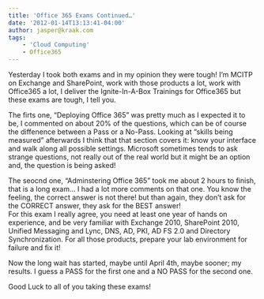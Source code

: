 ```yaml
---
title: 'Office 365 Exams Continued…'
date: '2012-01-14T13:13:41-04:00'
author: jasper@kraak.com
tags:
    - 'Cloud Computing'
    - Office365
---
```


Yesterday I took both exams and in my opinion they were tough! I’m MCITP on Exchange and SharePoint, work with those products a lot, work with Office365 a lot, I deliver the Ignite-In-A-Box Trainings for Office365 but these exams are tough, I tell you.

The firts one, “Deploying Office 365” was pretty much as I expected it to be, I commented on about 20% of the questions, which can be of course the diffenence between a Pass or a No-Pass. Looking at “skills being measured” afterwards I think that that section covers it: know your interface and walk along all possible settings. Microsoft sometimes tends to ask strange questions, not really out of the real world but it might be an option and, the question is being asked!

The seocnd one, “Adminstering Office 365” took me about 2 hours to finish, that is a long exam… I had a lot more comments on that one. You know the feeling, the correct answer is not there! but than again, they don’t ask for the CORRECT answer, they ask for the BEST answer!  
For this exam I really agree, you need at least one year of hands on experience, and be very familiar with Exchange 2010, SharePoint 2010, Unified Messaging and Lync, DNS, AD, PKI, AD FS 2.0 and Directory Synchronization. For all those products, prepare your lab environment for failure and fix it!

Now the long wait has started, maybe until April 4th, maybe sooner; my results. I guess a PASS for the first one and a NO PASS for the second one.

Good Luck to all of you taking these exams!
